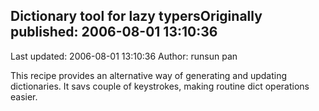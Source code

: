 ## Dictionary tool for lazy typersOriginally published: 2006-08-01 13:10:36 
Last updated: 2006-08-01 13:10:36 
Author: runsun pan 
 
This recipe provides an alternative way of generating and updating dictionaries. It savs couple of keystrokes, making routine dict operations easier.